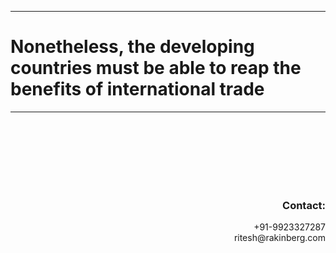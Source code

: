 <hr>

# Nonetheless, the developing countries must be able to reap the benefits of international trade

<hr>

<br>
<br>
<br>
<br>
<br>
<br>

<h3 id="demo" style="text-align:right;">Contact:</h3>
<p id="demo" style="text-align:right;">
+91-9923327287
<br>ritesh@rakinberg.com
</p>
